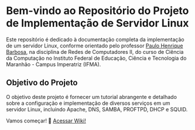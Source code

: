 # Bem-vindo ao Repositório do Projeto de Implementação de Servidor Linux

Este repositório é dedicado à documentação completa da implementação de um servidor Linux, conforme orientado pelo professor [Paulo Henrique Barbosa](https://github.com/agenteph), na disciplina de Redes de Computadores II, do curso de Ciência da Computação no Instituto Federal de Educação, Ciência e Tecnologia do Maranhão - Campus Imperatriz (IFMA).

## Objetivo do Projeto

O objetivo deste projeto é fornecer um tutorial abrangente e detalhado sobre a configuração e implementação de diversos serviços em um servidor Linux, incluindo Apache, DNS, SAMBA, PROFTPD, DHCP e SQUID.

Vamos começar! 🚀  [Acessar Wiki!](https://github.com/laillagaleno/linux-server-tutorial/wiki)
